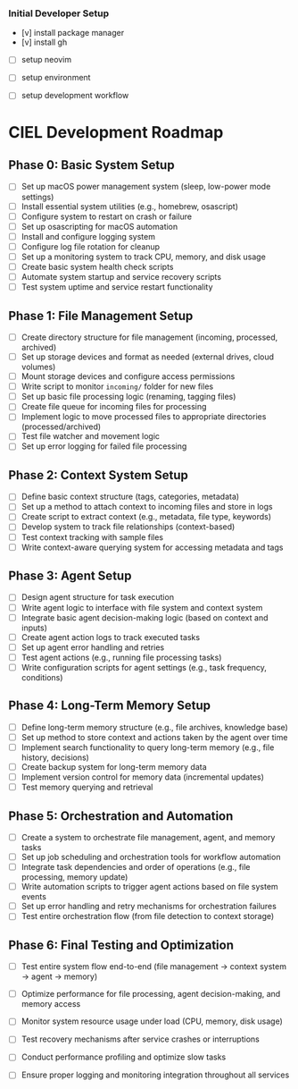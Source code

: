 ### Initial Developer Setup
- [v] install package manager
- [v] install gh
- [ ] setup neovim
- [ ] setup environment
- [ ] setup development workflow


# CIEL Development Roadmap

## Phase 0: Basic System Setup
- [ ] Set up macOS power management system (sleep, low-power mode settings)
- [ ] Install essential system utilities (e.g., homebrew, osascript)
- [ ] Configure system to restart on crash or failure
- [ ] Set up osascripting for macOS automation
- [ ] Install and configure logging system
- [ ] Configure log file rotation for cleanup
- [ ] Set up a monitoring system to track CPU, memory, and disk usage
- [ ] Create basic system health check scripts
- [ ] Automate system startup and service recovery scripts
- [ ] Test system uptime and service restart functionality

## Phase 1: File Management Setup
- [ ] Create directory structure for file management (incoming, processed, archived)
- [ ] Set up storage devices and format as needed (external drives, cloud volumes)
- [ ] Mount storage devices and configure access permissions
- [ ] Write script to monitor `incoming/` folder for new files
- [ ] Set up basic file processing logic (renaming, tagging files)
- [ ] Create file queue for incoming files for processing
- [ ] Implement logic to move processed files to appropriate directories (processed/archived)
- [ ] Test file watcher and movement logic
- [ ] Set up error logging for failed file processing

## Phase 2: Context System Setup
- [ ] Define basic context structure (tags, categories, metadata)
- [ ] Set up a method to attach context to incoming files and store in logs
- [ ] Create script to extract context (e.g., metadata, file type, keywords)
- [ ] Develop system to track file relationships (context-based)
- [ ] Test context tracking with sample files
- [ ] Write context-aware querying system for accessing metadata and tags

## Phase 3: Agent Setup
- [ ] Design agent structure for task execution
- [ ] Write agent logic to interface with file system and context system
- [ ] Integrate basic agent decision-making logic (based on context and inputs)
- [ ] Create agent action logs to track executed tasks
- [ ] Set up agent error handling and retries
- [ ] Test agent actions (e.g., running file processing tasks)
- [ ] Write configuration scripts for agent settings (e.g., task frequency, conditions)

## Phase 4: Long-Term Memory Setup
- [ ] Define long-term memory structure (e.g., file archives, knowledge base)
- [ ] Set up method to store context and actions taken by the agent over time
- [ ] Implement search functionality to query long-term memory (e.g., file history, decisions)
- [ ] Create backup system for long-term memory data
- [ ] Implement version control for memory data (incremental updates)
- [ ] Test memory querying and retrieval

## Phase 5: Orchestration and Automation
- [ ] Create a system to orchestrate file management, agent, and memory tasks
- [ ] Set up job scheduling and orchestration tools for workflow automation
- [ ] Integrate task dependencies and order of operations (e.g., file processing, memory update)
- [ ] Write automation scripts to trigger agent actions based on file system events
- [ ] Set up error handling and retry mechanisms for orchestration failures
- [ ] Test entire orchestration flow (from file detection to context storage)

## Phase 6: Final Testing and Optimization
- [ ] Test entire system flow end-to-end (file management → context system → agent → memory)
- [ ] Optimize performance for file processing, agent decision-making, and memory access
- [ ] Monitor system resource usage under load (CPU, memory, disk usage)
- [ ] Test recovery mechanisms after service crashes or interruptions
- [ ] Conduct performance profiling and optimize slow tasks
- [ ] Ensure proper logging and monitoring integration throughout all services

